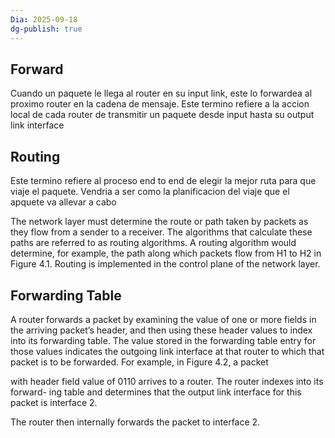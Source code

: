 ```yaml
---
Dia: 2025-09-18
dg-publish: true
---
```

## Forward 
Cuando un paquete le llega al router en su input link, este lo forwardea al proximo router en la cadena de mensaje. Este termino refiere a la accion local de cada router de transmitir un paquete desde input hasta su output link interface



## Routing 
Este termino refiere al proceso end to end de elegir la mejor ruta para que viaje el paquete. 
Vendria a ser como la planificacion del viaje que el apquete va allevar a cabo

The network layer must determine the route or path taken by packets as
they flow from a sender to a receiver. The algorithms that calculate these paths
are referred to as routing algorithms. A routing algorithm would determine, for
example, the path along which packets flow from H1 to H2 in Figure 4.1. Routing
is implemented in the control plane of the network layer.


## Forwarding Table 
A router forwards a  packet by examining the value of one or more fields in the arriving packet’s header,
and then using these header values to index into its forwarding table. The value stored
in the forwarding table entry for those values indicates the outgoing link interface at
that router to which that packet is to be forwarded. For example, in Figure 4.2, a packet

with header field value of 0110 arrives to a router. The router indexes into its forward-
ing table and determines that the output link interface for this packet is interface 2.

The router then internally forwards the packet to interface 2.



